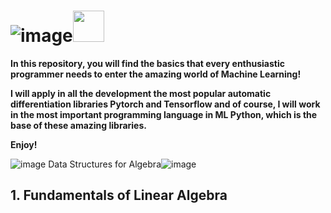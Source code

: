 

# **![image](https://github.com/CLAREISMO/Machine-Learning-Fundamentals/assets/63759427/4f05d5a8-920b-49f8-afb5-8e0d19da3fff)**<img src="https://media.tenor.com/eT_e-q0D5xoAAAAi/long-livethe-blob-sunglasses.gif" width="50px">


**In this repository, you will find the basics that every enthusiastic programmer needs to enter the amazing world of Machine Learning!**

**I will apply in all the development the most popular automatic differentiation libraries Pytorch and Tensorflow and of course, I will work in the most important programming language in ML Python, which is the base of these amazing libraries.**

**Enjoy!﻿**


![image](https://github.com/CLAREISMO/Machine-Learning-Fundamentals/assets/63759427/f6ca8024-1ec1-4620-9f3d-3bf07de135b0)
Data Structures for Algebra![image](https://github.com/CLAREISMO/Machine-Learning-Fundamentals/assets/63759427/e808366b-d45b-4b30-8c84-61b2ed5291a0)



## **1. Fundamentals of Linear Algebra** 






